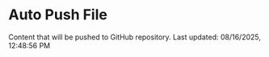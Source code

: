# Auto Push File

Content that will be pushed to GitHub repository.
Last updated: 08/16/2025, 12:48:56 PM